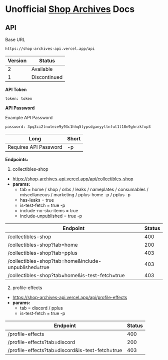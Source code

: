 # Unofficial [Shop Archives](https://yapper.shop/) Docs

## API

Base URL

` https://shop-archives-api.vercel.app/api `

| Version | Status |
| --- | --- |
| 2 | Available |
| 1 | Discontinued |

**API Token**

` token: token `

**API Password**

Example API Password

` password: 3pq3ci2tnuleze9y93c1hhq5typsdganyyllnfut1t18n9ghrzkfxp3 `

| Long | Short |
| --- | --- |
| Requires API Password | -p |

**Endpoints:**
1. collectibles-shop
  - https://shop-archives-api.vercel.app/api/collectibles-shop
  - **params:**
    - tab = home / shop / orbs / leaks / nameplates / consumables / miscellaneous / marketing / pplus-home -p / pplus -p
    - has-leaks = true
    - is-test-fetch = true -p
    - include-no-sku-items = true
    - include-unpublished = true -p

| Endpoint | Status |
| --- | --- |
| /collectibles-shop | 400 | 
| /collectibles-shop?tab=home | 200 | 
| /collectibles-shop?tab=pplus | 403 | 
| /collectibles-shop?tab=home&include-unpublished=true | 403 | 
| /collectibles-shop?tab=home&is-test-fetch=true | 403 | 

2. profile-effects
  - https://shop-archives-api.vercel.app/api/profile-effects
  - **params:**
    - tab = discord / pplus
    - is-test-fetch = true -p

| Endpoint | Status |
| --- | --- |
| /profile-effects | 400 | 
| /profile-effects?tab=discord | 200 | 
| /profile-effects?tab=discord&is-test-fetch=true | 403 | 
 
